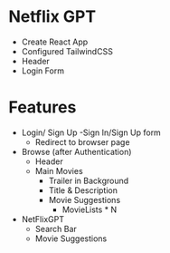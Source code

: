 # Netflix GPT

- Create React App
- Configured TailwindCSS
- Header
- Login Form


# Features
- Login/ Sign Up
    -Sign In/Sign Up form
    - Redirect to browser page
- Browse (after Authentication)
    - Header
    - Main Movies
        - Trailer in Background
        - Title & Description
        - Movie Suggestions
            - MovieLists * N
- NetFlixGPT
    - Search Bar
    - Movie Suggestions